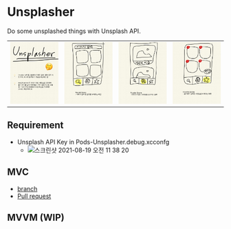 # Unsplasher

Do some unsplashed things with Unsplash API.

|   |   |   |   |
|--|--|--|--|
|![RepoDescription](Resources/readme_image_1.jpg)|![SearchSceneDescription](Resources/readme_image_2.jpg)|![PopularSceneDescription](Resources/readme_image_3.jpg)|![FavoriteSceneDescription](Resources/readme_image_4.jpg)|

## Requirement
- Unsplash API Key in Pods-Unsplasher.debug.xcconfg
  - <img width="934" alt="스크린샷 2021-08-19 오전 11 38 20" src="https://user-images.githubusercontent.com/44656036/130001500-8d725f58-f321-4dca-9e59-f0e53498bee7.png">

## MVC 
- [branch](../../tree/feat/MVC)
- [Pull request](https://github.com/kyungpyoda/Unsplasher/pull/2)

## MVVM **(WIP)**
